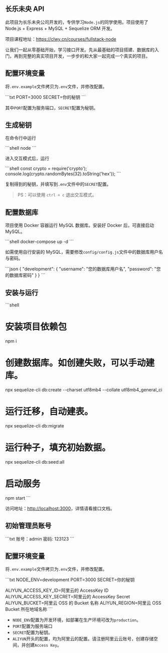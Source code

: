 ## 长乐未央 API

此项目为长乐未央公司开发的，专供学习`Node.js`的同学使用。项目使用了 Node.js + Express + MySQL + Sequelize ORM 开发。

项目课程地址：https://clwy.cn/courses/fullstack-node

让我们一起从零基础开始，学习接口开发。先从最基础的项目搭建、数据库的入门，再到完整的真实项目开发，一步步的和大家一起完成一个真实的项目。

## 配置环境变量

将`.env.example`文件拷贝为`.env`文件，并修改配置。

\```txt
PORT=3000
SECRET=你的秘钥
\```

其中`PORT`配置为服务端口，`SECRET`配置为秘钥。

## 生成秘钥

在命令行中运行

\```shell
node
\```

进入交互模式后，运行

\```shell
const crypto = require('crypto');
console.log(crypto.randomBytes(32).toString('hex'));
\```

复制得到的秘钥，并填写到`.env`文件中的`SECRET`配置。

> PS：可以使用 `ctrl + c` 退出交互模式。

## 配置数据库

项目使用 Docker 容器运行 MySQL 数据库。安装好 Docker 后，可直接启动 MySQL。

\```shell
docker-compose up -d
\```

如需使用自行安装的 MySQL，需要修改`config/config.js`文件中的数据库用户名与密码。

\```json
{
  "development": {
    "username": "您的数据库用户名",
    "password": "您的数据库密码"
  }
}
\```

## 安装与运行

\```shell
# 安装项目依赖包
npm i

# 创建数据库。如创建失败，可以手动建库。
npx sequelize-cli db:create --charset utf8mb4 --collate utf8mb4_general_ci

# 运行迁移，自动建表。
npx sequelize-cli db:migrate

# 运行种子，填充初始数据。
npx sequelize-cli db:seed:all

# 启动服务
npm start
\```

访问地址：[http://localhost:3000](http://localhost:3000)，详情请看接口文档。

## 初始管理员账号

\```txt
账号：admin
密码: 123123
\```

## 配置环境变量

将`.env.example`文件拷贝为`.env`文件，并修改配置。

\```txt
NODE_ENV=development
PORT=3000
SECRET=你的秘钥

ALIYUN_ACCESS_KEY_ID=阿里云的 AccessKey ID
ALIYUN_ACCESS_KEY_SECRET=阿里云的 AccessKey Secret
ALIYUN_BUCKET=阿里云 OSS 的 Bucket 名称
ALIYUN_REGION=阿里云 OSS Bucket 所在地域名称
\```

- `NODE_ENV`配置为开发环境，如部署在生产环境可改为`production`。
- `PORT`配置为服务端口
- `SECRET`配置为秘钥。
- `ALIYUN`开头的配置，均为阿里云的配置。请注册阿里云云账号，创建存储空间，并创建`Access Key`。
